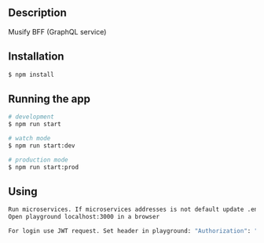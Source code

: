 
## Description

Musify BFF (GraphQL service)

## Installation

```bash
$ npm install
```

## Running the app

```bash
# development
$ npm run start

# watch mode
$ npm run start:dev

# production mode
$ npm run start:prod
```
## Using

```bash
Run microservices. If microservices addresses is not default update .env file.
Open playground localhost:3000 in a browser

For login use JWT request. Set header in playground: "Authorization": "Bearer token"
```

